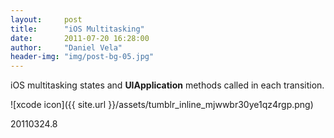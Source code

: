 ```yaml
---
layout:     post
title:      "iOS Multitasking"
date:       2011-07-20 16:28:00
author:     "Daniel Vela"
header-img: "img/post-bg-05.jpg"
---
```


iOS multitasking states and **UIApplication** methods called in each transition.

![xcode icon]({{ site.url }}/assets/tumblr_inline_mjwwbr30ye1qz4rgp.png)

20110324.8